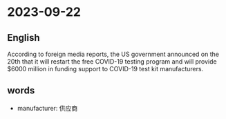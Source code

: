 # 2023-09-22

## English
According to foreign media reports, the US
government announced on the 20th that it
will restart the free COVID-19 testing
program and will provide $6000 million in
funding support to COVID-19 test kit
manufacturers.

## words
* manufacturer: 供应商
